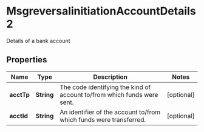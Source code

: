 

# MsgreversalinitiationAccountDetails2

Details of a bank account

## Properties

| Name | Type | Description | Notes |
|------------ | ------------- | ------------- | -------------|
|**acctTp** | **String** | The code identifying the kind of account to/from which funds were sent. |  [optional] |
|**acctId** | **String** | An identifier of the account to/from which funds were transferred. |  [optional] |



